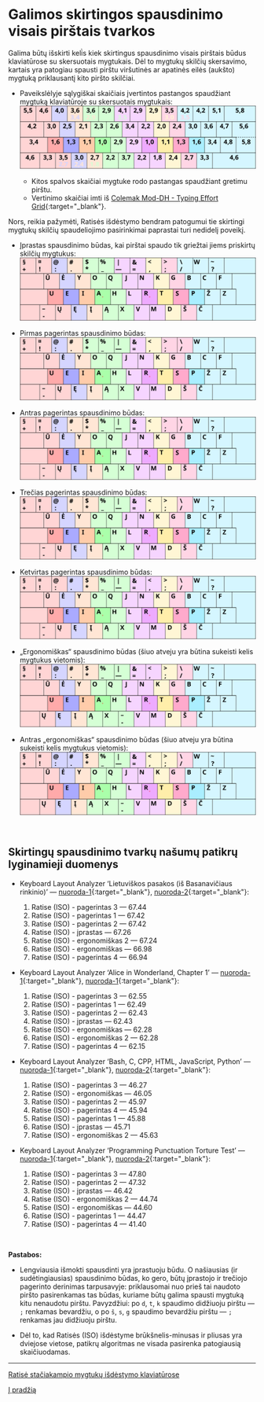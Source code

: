 # Galimos skirtingos spausdinimo visais pirštais tvarkos

Galima būtų išskirti keli̇̀s kiek skirtingus spausdinimo visais pirštais būdus klaviatūrose su skersuotais mygtukais. Dėl to mygtukų skilčių skersavimo, kartais yra patogiau spausti pirštu viršutinės ar apatinės eilės (aukšto) mygtuką priklausantį kito piršto skilčiai.

+ Paveikslėlyje sąlygiškai skaičiais įvertintos pastangos spaudžiant mygtuką klaviatūroje su skersuotais mygtukais:
![Mygtukų spaudimo skersuotų mygtukų klaviatūroje](images/skersuotu-iso-ansi-mygtuku-pastangos.svg)

   + Kitos spalvos skaičiai mygtuke rodo pastangas spaudžiant gretimu pirštu.
   + Vertinimo skaičiai imti iš [Colemak Mod-DH - Typing Effort Grid](https://colemakmods.github.io/mod-dh/model.html){:target="_blank"}.

Nors, reikia pažymėti, Ratisės išdėstymo bendram patogumui tie skirtingi mygtukų skilčių spaudeliojimo pasirinkimai paprastai turi nedidelį poveikį.

+ Įprastas spausdinimo būdas, kai pirštai spaudo tik griežtai jiems priskirtų skilčių mygtukus:
![Įprastas spausdinimo visais pirštais būdas skersuotų mygtukų klaviatūroje](images/ratise-spausdinimo-tvarka-iprasta.svg)

+ Pirmas pagerintas spausdinimo būdas:
![Pirmas pagerintas spausdinimo visais pirštais būdas skersuotų mygtukų klaviatūroje](images/ratise-spausdinimo-tvarka-p1.svg)

+ Antras pagerintas spausdinimo būdas:
![Antras pagerintas spausdinimo visais pirštais būdas skersuotų mygtukų klaviatūroje](images/ratise-spausdinimo-tvarka-p2.svg)

+ Trečias pagerintas spausdinimo būdas:
![Trečias pagerintas spausdinimo visais pirštais būdas skersuotų mygtukų klaviatūroje](images/ratise-spausdinimo-tvarka-p3.svg)

+ Ketvirtas pagerintas spausdinimo būdas:
![Ketvirtas pagerintas spausdinimo visais pirštais būdas skersuotų mygtukų klaviatūroje](images/ratise-spausdinimo-tvarka-p4.svg)

+ „Ergonomiškas“ spausdinimo būdas (šiuo atveju yra būtina sukeisti kelis mygtukus vietomis):
![Ergonomiškas spausdinimo visais pirštais būdas skersuotų mygtukų klaviatūroje](images/ratise-spausdinimo-tvarka-ergo.svg)

+ Antras „ergonomiškas“ spausdinimo būdas (šiuo atveju yra būtina sukeisti kelis mygtukus vietomis):
![Antras ergonomiškas spausdinimo visais pirštais būdas skersuotų mygtukų klaviatūroje](images/ratise-spausdinimo-tvarka-ergo2.svg)

<br>

## Skirtingų spausdinimo tvarkų našumų patikrų lyginamieji duomenys

+ Keyboard Layout Analyzer ‘Lietuviškos pasakos (iš Basanavičiaus rinkinio)’ — [nuoroda-1](http://patorjk.com/keyboard-layout-analyzer/#/load/G1jJSlSm){:target="_blank"}, [nuoroda-2](http://patorjk.com/keyboard-layout-analyzer/#/load/BhPmMVrc){:target="_blank"}:

   1. Ratise (ISO) - pagerintas 3 — 67.44
   2. Ratise (ISO) - pagerintas 1 — 67.42
   3. Ratise (ISO) - pagerintas 2 — 67.42
   4. Ratise (ISO) - įprastas — 67.26
   5. Ratise (ISO) - ergonomiškas 2 — 67.24
   6. Ratise (ISO) - ergonomiškas — 66.98
   7. Ratise (ISO) - pagerintas 4 — 66.94

+ Keyboard Layout Analyzer ‘Alice in Wonderland, Chapter 1’ — [nuoroda-1](http://patorjk.com/keyboard-layout-analyzer/#/load/ZZh9pGGh){:target="_blank"}, [nuoroda-1](http://patorjk.com/keyboard-layout-analyzer/#/load/l3k5cnVp){:target="_blank"}:

   1. Ratise (ISO) - pagerintas 3 — 62.55
   2. Ratise (ISO) - pagerintas 1 — 62.49
   3. Ratise (ISO) - pagerintas 2 — 62.43
   4. Ratise (ISO) - įprastas — 62.43
   5. Ratise (ISO) - ergonomiškas — 62.28
   6. Ratise (ISO) - ergonomiškas 2 — 62.28
   7. Ratise (ISO) - pagerintas 4 — 62.15

+ Keyboard Layout Analyzer ‘Bash, C, CPP, HTML, JavaScript, Python’ — [nuoroda-1](http://patorjk.com/keyboard-layout-analyzer/#/load/9sJMzGJX){:target="_blank"}, [nuoroda-2](http://patorjk.com/keyboard-layout-analyzer/#/load/5FJd6V6x){:target="_blank"}:

   1. Ratise (ISO) - pagerintas 3 — 46.27
   2. Ratise (ISO) - ergonomiškas — 46.05 
   3. Ratise (ISO) - pagerintas 2 — 45.97
   4. Ratise (ISO) - pagerintas 4 — 45.94
   5. Ratise (ISO) - pagerintas 1 — 45.88
   6. Ratise (ISO) - įprastas — 45.71
   7. Ratise (ISO) - ergonomiškas 2 — 45.63

+ Keyboard Layout Analyzer ‘Programming Punctuation Torture Test’ — [nuoroda-1](http://patorjk.com/keyboard-layout-analyzer/#/load/1hHNb7kL){:target="_blank"}, [nuoroda-2](http://patorjk.com/keyboard-layout-analyzer/#/load/q84SL6ln){:target="_blank"}:

   1. Ratise (ISO) - pagerintas 3 — 47.80
   2. Ratise (ISO) - pagerintas 2 — 47.32
   3. Ratise (ISO) - įprastas — 46.42
   4. Ratise (ISO) - ergonomiškas 2 — 44.74
   5. Ratise (ISO) - ergonomiškas — 44.60
   6. Ratise (ISO) - pagerintas 1 — 44.47
   7. Ratise (ISO) - pagerintas 4 — 41.40

<br>

__Pastabos:__

+ Lengviausia išmokti spausdinti yra įprastuoju būdu. O našiausias (ir sudėtingiausias) spausdinimo būdas, ko gero, būtų įprastojo ir trečiojo pagerinto derinimas tarpusavyje: priklausomai nuo prieš tai naudoto piršto pasirenkamas tas būdas, kuriame būtų galima spausti mygtuką kitu nenaudotu pirštu. Pavyzdžiui: po ```d```, ```t```, ```k``` spaudimo didžiuoju pirštu — ```;``` renkamas bevardžiu, o po ```š```, ```s```, ```g``` spaudimo bevardžiu pirštu — ```;``` renkamas jau didžiuoju pirštu.

+ Dėl to, kad Ratisės (ISO) išdėstyme brūkšnelis-minusas ir pliusas yra dviejose vietose, patikrų algoritmas ne visada pasirenka patogiausią skaičiuodamas.

-----------------------------------------

[Ratisė stačiakampio mygtukų išdėstymo klaviatūrose](ratise-staciakampese-klaviaturose.md)

[Į pradžią](../README.md)

